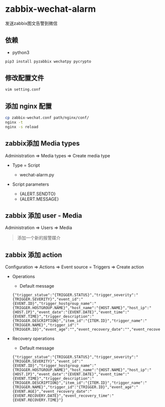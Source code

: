 # zabbix-wechat-alarm
发送zabbix图文告警到微信

## 依赖
- python3

```bash
pip3 install pyzabbix wechatpy pycrypto
```

## 修改配置文件

```bash
vim setting.conf
```

## 添加 nginx 配置

```bash
cp zabbix-wechat.conf path/nginx/conf/
nginx -t
nginx -s reload
```

## zabbix添加 Media types

Administration => Media types => Create media type

- Type = Script
  - wechat-alarm.py

- Script parameters
  - {ALERT.SENDTO}
  - {ALERT.MESSAGE}

## zabbix 添加 user - Media

Administration => Users => Media  

> 添加一个新的报警媒介


## zabbix 添加 action

Configuration => Actions => Event source = Triggers => Create action

- Operations
  - Default message
  ```
  {"trigger_statue":"{TRIGGER.STATUS}","trigger_severity":"{TRIGGER.SEVERITY}","event_id":"{EVENT.ID}","trigger_hostgroup_name":"{TRIGGER.HOSTGROUP.NAME}","host_name":"{HOST.NAME}","host_ip":"{HOST.IP}","event_date":"{EVENT.DATE}","event_time":"{EVENT.TIME}","trigger_description":"{TRIGGER.DESCRIPTION}","item_id":"{ITEM.ID}","trigger_name":"{TRIGGER.NAME}","trigger_id":"{TRIGGER.ID}","event_age":"","event_recovery_date":"","event_recovery_time":""}
  ```
  
- Recovery operations
  - Default message
  ```
  {"trigger_statue":"{TRIGGER.STATUS}","trigger_severity":"{TRIGGER.SEVERITY}","event_id":"{EVENT.ID}","trigger_hostgroup_name":"{TRIGGER.HOSTGROUP.NAME}","host_name":"{HOST.NAME}","host_ip":"{HOST.IP}","event_date":"{EVENT.DATE}","event_time":"{EVENT.TIME}","trigger_description":"{TRIGGER.DESCRIPTION}","item_id":"{ITEM.ID}","trigger_name":"{TRIGGER.NAME}","trigger_id":"{TRIGGER.ID}","event_age":"{EVENT.AGE}","event_recovery_date":"{EVENT.RECOVERY.DATE}","event_recovery_time":"{EVENT.RECOVERY.TIME}"}
  ```
